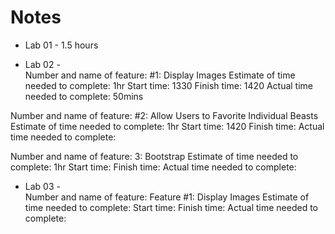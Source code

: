 # Notes  

- Lab 01 - 1.5 hours  

- Lab 02 -  
Number and name of feature: #1: Display Images
Estimate of time needed to complete: 1hr 
Start time: 1330
Finish time: 1420
Actual time needed to complete: 50mins

Number and name of feature: #2: Allow Users to Favorite Individual Beasts
Estimate of time needed to complete: 1hr
Start time: 1420
Finish time: 
Actual time needed to complete: 

Number and name of feature: 3: Bootstrap
Estimate of time needed to complete: 1hr
Start time: 
Finish time: 
Actual time needed to complete: 

- Lab 03 -  
Number and name of feature: Feature #1: Display Images
Estimate of time needed to complete: 
Start time: 
Finish time: 
Actual time needed to complete: 